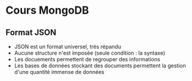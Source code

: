 # Cours MongoDB


## Format JSON

- JSON est un format universel, très répandu
- Aucune structure n'est imposée (seule condition : la syntaxe)
- Les docuements permettent de regrouper des informations
- Les bases de données stockant des documents permettent la gestion d'une quantité immense de données

## 